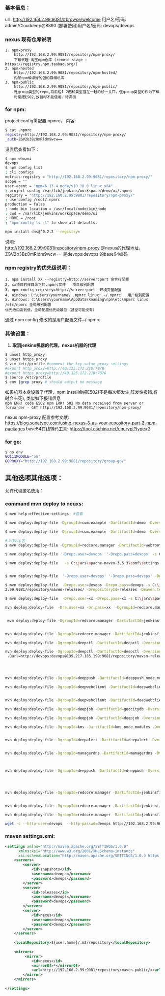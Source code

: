 

### 基本信息： 
url: http://192.168.2.99:9081/#browse/welcome
用户名/密码: admin/Clouddeep@8890
(部署使用)用户名/密码: devops/devops




### nexus 现有仓库说明
```
1. npm-proxy 
    http://192.168.2.99:9081/repository/npm-proxy/
    下载代理-淘宝npm仓库 (remote stage : https://registry.npm.taobao.org/)
2. npm-hosted
    http://192.168.2.99:9081/repository/npm-hosted/
    内部npm编译好的包的存储私库
3. npm-public
    http://192.168.2.99:9081/repository/npm-public/
    是group类型的repo,将前边1 2两种类型捏在一起的统一关口，但group类型的作为下载 
    时常报E502,故暂时不能使用，待调研
```



### for npm:
project config需配置.npmrc， 内容:
```bash
$ cat .npmrc
registry=http://192.168.2.99:9081/repository/npm-proxy/
_auth=ZGV2b3BzOmRldm9wcw==
```
设置后查看如下：
```bash
$ npm whoami
devops
$ npm config list
; cli configs
metrics-registry = "http://192.168.2.99:9081/repository/npm-proxy/"
scope = ""
user-agent = "npm/6.13.4 node/v10.18.0 linux x64"
; project config /var/lib/jenkins/workspace/demo/ui/.npmrc
registry = "http://192.168.2.99:9081/repository/npm-proxy/"
; userconfig /root/.npmrc
production = false
; node bin location = /usr/local/node/bin/node
; cwd = /var/lib/jenkins/workspace/demo/ui
; HOME = /root
; "npm config ls -l" to show all defaults.

npm install dns@^0.2.2 --registry=

```
说明:  
http://192.168.2.99:9081/repository/npm-proxy 是nexus的代理地址，  
ZGV2b3BzOmRldm9wcw== 是devops:devops 的base64编码

### npm registry的优先级说明：
```
1. npm install XX --registry=http://server:port 命令行配置
2. xx项目的根目录下的.npmrc文件   项目级别配置
3. npm_config_registry=http://server:port  环境变量配置
4. Windows：C:\Users\yourname\ .npmrc linux: ~/.npmrc   用户级别配置
5. Windows: C:\Users\yourname\AppData\Roaming\npm\etc\npmrc linux: /etc/npmrc 全局级别配置
优先级由高到低，全局配置优先级最低（甚至可能没有）
```
通过 npm config 修改的是用户配置文件~/.npmrc


### 其他设置：
1. **取消jenkins机器的代理，nexus机器的代理**  
    
```bash
$ unset http_proxy
$ unset https_proxy
$ vim /etc/profile #comment the key-value proxy settings 
#export http_proxy=http://40.125.172.218:7878
#export https_proxy=http://40.125.172.218:7878
$ source /etc/profile
$ env |grep proxy # should output no message
```
如果机器本身设置了代理，npm install会报E502(不是每次都发生,阵发性报错,有时会卡死), 类似如下报错信息  
```npm ERR! code E502 npm ERR! 502 No data received from server or forwarder - GET http://192.168.2.99:9081/repository/npm-proxy/```




nexus npm-proxy 配置参考文献:  
https://blog.sonatype.com/using-nexus-3-as-your-repository-part-2-npm-packages
base64在线转码工具: 
https://tool.oschina.net/encrypt?type=3
### for go:
```bash
$ go env 
GO111MODULE="on"
GOPROXY="http://192.168.2.99:9081/repository/group-go/"
```


## 其他选项其他选项：
允许代理匿名使用：

### command mvn deploy to neuxs:
```bash
$ mvn help:effective-settings  #查看

$ mvn deploy:deploy-file -DgroupId=com.example -DartifactId=demo -Dversion=0.0.1-SNAPSHOT -Dpackaging=jar -Dfile=C:\code\springmvc\src\demo\target\demo-0.0.1-SNAPSHOT.jar -Durl=http://devops:devops@192.168.2.99:9081/repository/maven-snapshots/ -DrepositoryId=snapshots

$ mvn deploy:deploy-file -DgroupId=com.example -DartifactId=demo -Dversion=0.0.1-RELEASE -Dpackaging=jar -Dfile=C:\code\springmvc\src\demo\target\demo-0.0.1-RELEASE.jar -Durl=http://devops:devops@192.168.2.99:9081/repository/maven-releases/ -DrepositoryId=releases

#上传zip包
$ mvn deploy:deploy-file -DgroupId=redcore.manager -DartifactId=webroot -Dversion=0.0.1.3 -Dpackaging=tar.gz  -Dfile=C:\code\clouddeep\Jenkinsfile.tar.gz -Durl=http://devops:devops@192.168.2.99:9081/repository/maven-releases/ -Dmaven.test.skip=true -DrepositoryId=releases

$ mvn deploy:deploy-file '-Drepo.user=devops' '-Drepo.pass=devops' -s C:\jars\apache-maven-3.6.3\conf\settings.xml -DgroupId=redcore.manager -DartifactId=jenkinsfile -Dversion=0.0.1.0 -Dpackaging=tar.gz  -Dfile=C:\code\clouddeep\Jenkinsfile.tar.gz -Durl=http://devops:devops@192.168.2.99:9081/repository/maven-releases/ -DrepositoryId=releases -Dmaven.test.skip=true  #no

$ mvn deploy:deploy-file   -s C:\jars\apache-maven-3.6.3\conf\settings.xml -DgroupId=redcore.manager -DartifactId=jenkinsfile -Dversion=0.0.1.0 -Dpackaging=tar.gz  -Dfile=C:\code\clouddeep\Jenkinsfile.tar.gz -Durl=http://devops:devops@192.168.2.99:9081/repository/maven-releases/ -DrepositoryId=releases -Dmaven.test.skip=true  #yes


$ mvn deploy:deploy-file  '-Drepo.user=devops' '-Drepo.pass=devops' -DgroupId=redcore.manager -DartifactId=jenkinsfile -Dversion=0.0.1.0 -Dpackaging=tar.gz  -Dfile=C:\code\clouddeep\Jenkinsfile.tar.gz -Durl=http://devops:devops@192.168.2.99:9081/repository/maven-releases/ -DrepositoryId=releases -Dmaven.test.skip=true  #no

$ mvn deploy:deploy-file  -Drepo.user=devops -Drepo.pass=devops -s C:\jars\apache-maven-3.6.3\conf\settings.xml -DgroupId=redcore.manager -DartifactId=jenkinsfile -Dversion=0.0.1.0 -Dpackaging=tar.gz  -Dfile=C:\code\clouddeep\Jenkinsfile.tar.gz -Durl=http://devops:devops@192.168.
2.99:9081/repository/maven-releases/ -DrepositoryId=releases -Dmaven.test.skip=true  # yes

$ mvn deploy:deploy-file  -Drepo.user=xx -Drepo.pass=xx -s C:\jars\apache-maven-3.6.3\conf\settings.xml -DgroupId=redcore.manager -DartifactId=jenkinsfile -Dversion=0.0.1.0 -Dpackaging=tar.gz  -Dfile=C:\code\clouddeep\Jenkinsfile.tar.gz -Durl=http://devops:devops@192.168.2.99:9081/repository/maven-releases/ -DrepositoryId=releases -Dmaven.test.skip=true  # yes

mvn deploy:deploy-file  -Dre.user=xx -Dr.pass=xx  -DgroupId=redcore.manager -DartifactId=jenkinsfile -Dversion=0.0.1.0 -Dpackaging=tar.gz  -Dfile=C:\code\clouddeep\Jenkinsfile.tar.gz -Durl=http://devops:devops@192.168.2.99:9081/repository/maven-releases/ -DrepositoryId=releases -Dmaven.test.skip=true  # yes


 mvn deploy:deploy-file -DgroupId=redcore.manager -DartifactId=jenkinsfile -Dversion=0.0.1.0 -Dpackaging=tar.gz  -Dfile=C:\code\clouddeep\Jenkinsfile.tar.gz -Durl=http://devops:devops@192.168.2.99:9081/repository/maven-releases/ -DrepositoryId=releases -Dmaven.test.skip=true  # yes


mvn deploy:deploy-file -DgroupId=redcore.manager -DartifactId=jenkinsfile -Dversion=0.0.1.0 -Dpackaging=tar.gz  -Dfile=C:\code\clouddeep\Jenkinsfile.tar.gz -Durl=http://devops:devops@192.168.2.99:9081/repository/maven-releases/ -Dmaven.test.skip=true  #yes!!!!!!!

mvn deploy:deploy-file -DgroupId=deepctl -DartifactId=deepctl -Dversion=0.0.1.0 -Dpackaging=tar.gz  -Dfile=C:\code\deepctl\readme.txt -Durl=http://devops:devops@139.217.185.199:9081/repository/maven-releases/ -Dmaven.test.skip=true

mvn deploy:deploy-file -DgroupId=deepctl -DartifactId=deepctl -Dversion=0.0.1.1 -Dpackaging=tar.gz  -Dfile=C:\code\clouddeep\deepctl.tar.gz
 -Durl=http://devops:devops@139.217.185.199:9081/repository/maven-releases/ -Dmaven.test.skip=true




mvn deploy:deploy-file -DgroupId=deeppush -DartifactId=deeppush_node_modules -Dversion=0.0.1.0 -Dpackaging=tar.gz  -Dfile=C:\code\clouddeep\deeppush_node_modules.tar.gz -Durl=http://devops:devops@192.168.2.99:9081/repository/maven-releases/ -Dmaven.test.skip=true

mvn deploy:deploy-file -DgroupId=deepwebclient -DartifactId=deepwebclient_node_modules -Dversion=0.0.1.0 -Dpackaging=tar.gz  -Dfile=C:\code\clouddeep\deepwebclient_node_modules.tar.gz -Durl=http://devops:devops@192.168.2.99:9081/repository/maven-releases/ -Dmaven.test.skip=true


mvn deploy:deploy-file -DgroupId=deepwebclient -DartifactId=deepwebclient -Dversion=0.0.1.0 -Dpackaging=tar.gz  -Dfile=C:\code\clouddeep\deepwebclient.beta_std.63c9f6e.tar.gz -Durl=http://devops:devops@192.168.2.99:9081/repository/maven-releases/ -Dmaven.test.skip=true

mvn deploy:deploy-file -DgroupId=deepjob -DartifactId=geocitydb -Dversion=0.0.1.0 -Dpackaging=tar.gz  -Dfile=C:\code\clouddeep\geocitydb.tar.gz -Durl=http://devops:devops@192.168.2.99:9081/repository/maven-releases/ -Dmaven.test.skip=true

mvn deploy:deploy-file -DgroupId=deepjob -DartifactId=deepjob -Dversion=0.0.1.0 -Dpackaging=tar.gz  -Dfile=C:\code\clouddeep\deepjob.tar.gz -Durl=http://devops:devops@192.168.2.99:9081/repository/maven-releases/ -Dmaven.test.skip=true

mvn deploy:deploy-file -DgroupId=kms -DartifactId=kms_node_modules -Dversion=0.0.1.0 -Dpackaging=tar.gz  -Dfile=C:\code\clouddeep\dev-kms-node_modules.tar.gz -Durl=http://devops:devops@192.168.2.99:9081/repository/maven-releases/ -Dmaven.test.skip=true


mvn deploy:deploy-file -DgroupId=deepalert -DartifactId=deepalert -Dversion=0.0.1.0 -Dpackaging=tar.gz  -Dfile=C:\code\clouddeep\ysp_clouddeep_alert.tar.gz -Durl=http://devops:devops@192.168.2.99:9081/repository/maven-releases/ -Dmaven.test.skip=true


mvn deploy:deploy-file -DgroupId=managerdns -DartifactId=managerdns -Dversion=0.0.1.0 -Dpackaging=tar  -Dfile=./managerdns.tar -Durl=http://devops:devops@192.168.2.99:9081/repository/maven-releases/ -Dmaven.test.skip=true



mvn deploy:deploy-file -DgroupId=deeppush -DartifactId=deeppush -Dversion=0.0.1.0 -Dpackaging=tar.gz  -Dfile=C:\code\clouddeep\deeppush.beta_std.1c21876.tar.gz -Durl=http://devops:devops@192.168.2.99:9081/repository/maven-releases/ -Dmaven.test.skip=true




mvn deploy:deploy-file -DgroupId=redcore.manager -DartifactId=jenkinsfile -Dversion=0.0.1.0 -Dpackaging=tar.gz  -Dfile=C:\code\clouddeep\Jenkinsfile.tar.gz -Durl=http:/192.168.2.99:9081/repository/maven-releases/ #no


mvn deploy:deploy-file -DgroupId=redcore.manager -DartifactId=jenkinsfile -Dversion=0.0.1.0 -Dpackaging=tar.gz  -Dfile=C:\code\clouddeep\Jenkinsfile.tar.gz -Durl=http://XX:XX@192.168.2.99:9081/repository/maven-releases/ #no

mvn deploy:deploy-file -DgroupId=redcore.manager -DartifactId=jenkinsfile -Dversion=0.0.1.0 -Dpackaging=tar.gz  -Dfile=/home/lifalin/Jenkinsfile.tar.gz -Durl=http://devops:devops@192.168.2.99:9081/repository/maven-releases/ 

wget -c --http-user=devops  --http-passwd=devops http://192.168.2.99:9081/repository/maven-releases/deepctl/deepctl/0.0.1.20/deepctl-0.0.1.20.tar.gz  #yes
```

### maven settings.xml:
```xml
<settings xmlns="http://maven.apache.org/SETTINGS/1.0.0"
      xmlns:xsi="http://www.w3.org/2001/XMLSchema-instance"
      xsi:schemaLocation="http://maven.apache.org/SETTINGS/1.0.0 https://maven.apache.org/xsd/settings-1.0.0.xsd">
	<servers>
		<server>
			<id>snapshots</id>
			<username>devops</username>
			<password>devops</password> 
		</server>
		<server>
			<id>releases</id>
			<username>devops</username>
			<password>devops</password> 
		</server>
		<server>
			<id>nexus</id>
			<username>devops</username>
			<password>devops</password>  
		</server>
	</servers> 
	
	<localRepository>${user.home}/.m2/repository</localRepository>
	
	<mirrors>
		 <mirror>
			<id>nexus</id>
			<mirrorOf>*</mirrorOf>
			<url>http://192.168.2.99:9081/repository/maven-public/</url>
		</mirror>
	</mirrors> 
	
</settings>	  
```


